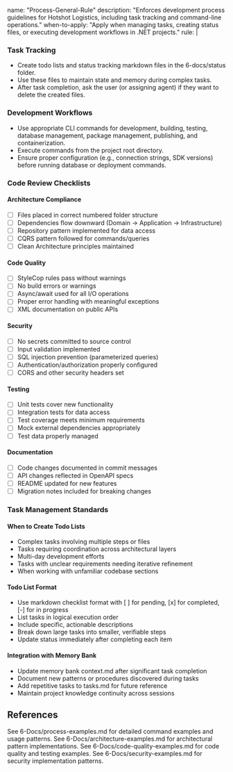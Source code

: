 name: "Process-General-Rule"
description: "Enforces development process guidelines for Hotshot Logistics, including task tracking and command-line operations."
when-to-apply:
"Apply when managing tasks, creating status files, or executing development workflows in .NET projects."
rule: |

### Task Tracking
- Create todo lists and status tracking markdown files in the 6-docs/status folder.
- Use these files to maintain state and memory during complex tasks.
- After task completion, ask the user (or assigning agent) if they want to delete the created files.

### Development Workflows
- Use appropriate CLI commands for development, building, testing, database management, package management, publishing, and containerization.
- Execute commands from the project root directory.
- Ensure proper configuration (e.g., connection strings, SDK versions) before running database or deployment commands.

### Code Review Checklists

#### Architecture Compliance
- [ ] Files placed in correct numbered folder structure
- [ ] Dependencies flow downward (Domain → Application → Infrastructure)
- [ ] Repository pattern implemented for data access
- [ ] CQRS pattern followed for commands/queries
- [ ] Clean Architecture principles maintained

#### Code Quality
- [ ] StyleCop rules pass without warnings
- [ ] No build errors or warnings
- [ ] Async/await used for all I/O operations
- [ ] Proper error handling with meaningful exceptions
- [ ] XML documentation on public APIs

#### Security
- [ ] No secrets committed to source control
- [ ] Input validation implemented
- [ ] SQL injection prevention (parameterized queries)
- [ ] Authentication/authorization properly configured
- [ ] CORS and other security headers set

#### Testing
- [ ] Unit tests cover new functionality
- [ ] Integration tests for data access
- [ ] Test coverage meets minimum requirements
- [ ] Mock external dependencies appropriately
- [ ] Test data properly managed

#### Documentation
- [ ] Code changes documented in commit messages
- [ ] API changes reflected in OpenAPI specs
- [ ] README updated for new features
- [ ] Migration notes included for breaking changes

### Task Management Standards

#### When to Create Todo Lists
- Complex tasks involving multiple steps or files
- Tasks requiring coordination across architectural layers
- Multi-day development efforts
- Tasks with unclear requirements needing iterative refinement
- When working with unfamiliar codebase sections
#### Todo List Format
- Use markdown checklist format with [ ] for pending, [x] for completed, [-] for in progress
- List tasks in logical execution order
- Include specific, actionable descriptions
- Break down large tasks into smaller, verifiable steps
- Update status immediately after completing each item



#### Integration with Memory Bank
- Update memory bank context.md after significant task completion
- Document new patterns or procedures discovered during tasks
- Add repetitive tasks to tasks.md for future reference
- Maintain project knowledge continuity across sessions

## References
See 6-Docs/process-examples.md for detailed command examples and usage patterns.
See 6-Docs/architecture-examples.md for architectural pattern implementations.
See 6-Docs/code-quality-examples.md for code quality and testing examples.
See 6-Docs/security-examples.md for security implementation patterns.